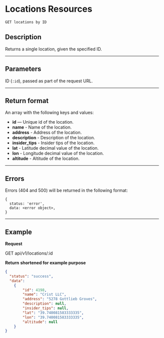 # Locations Resources

    GET locations by ID

## Description
Returns a single location, given the specified ID.

***

## Parameters

ID (`:id`), passed as part of the request URL.

***

## Return format
An array with the following keys and values:

- **id** — Unique id of the location.
- **name** - Name of the location.
- **address** - Address of the location.
- **description** - Description of the location.
- **insider_tips** - Insider tips of the location.
- **lat** - Latitude decimal value of the location.
- **lon** - Longitude decimal value of the location.
- **altitude** - Altitude of the location.

***

## Errors
Errors (404 and 500) will be returned in the following format:
```
{
  status: 'error',
  data: <error object>,
}
```

***

## Example
**Request**

   GET api/v1/locations/:id

**Return** __shortened for example purpose__
``` json
{
  "status": "success",
  "data":
    {
        "id": 4198,
        "name": "Crist LLC",
        "address": "5278 Gottlieb Groves",
        "description": null,
        "insider_tips": null,
        "lat": "39.740081583333335",
        "lon": "39.740081583333335",
        "altitude": null
    }
}
```
